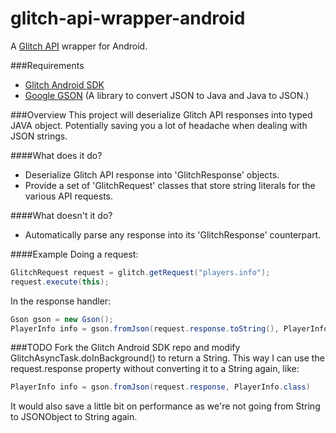 glitch-api-wrapper-android
==========================

A [Glitch API](http://developer.glitch.com/api/) wrapper for Android.

###Requirements
* [Glitch Android SDK](https://github.com/tinyspeck/glitch-android-sdk)
* [Google GSON](http://code.google.com/p/google-gson/) (A library to convert JSON to Java and Java to JSON.)

###Overview
This project will deserialize Glitch API responses into typed JAVA object. Potentially saving you a lot of headache when dealing with JSON strings.

####What does it do?
* Deserialize Glitch API response into 'GlitchResponse' objects.
* Provide a set of 'GlitchRequest' classes that store string literals for the various API requests.

####What doesn't it do?
* Automatically parse any response into its 'GlitchResponse' counterpart.

####Example
Doing a request:
```java
GlitchRequest request = glitch.getRequest("players.info");
request.execute(this);
```

In the response handler:
```java
Gson gson = new Gson();
PlayerInfo info = gson.fromJson(request.response.toString(), PlayerInfo.class)
```

###TODO
Fork the Glitch Android SDK repo and modify GlitchAsyncTask.doInBackground() to return a String. This way I can use the request.response property without converting it to a String again, like:
```java
PlayerInfo info = gson.fromJson(request.response, PlayerInfo.class)
```
It would also  save a little bit on performance as we're not going from String to JSONObject to String again.